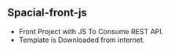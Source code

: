 Spacial-front-js
---------------------------------------------------------
- Front Project with JS To Consume REST API.
- Template is Downloaded from internet.


